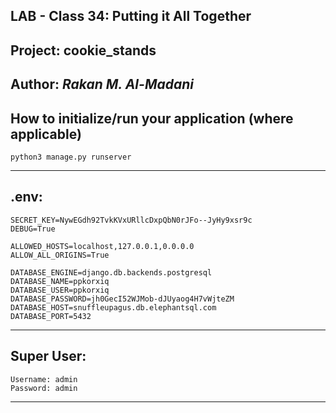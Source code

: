 ## LAB - Class 34: Putting it All Together

## Project: cookie_stands

## Author: ***Rakan M. Al-Madani***

## How to initialize/run your application (where applicable)
```
python3 manage.py runserver
```
---
## .env:
```
SECRET_KEY=NywEGdh92TvkKVxURllcDxpQbN0rJFo--JyHy9xsr9c
DEBUG=True

ALLOWED_HOSTS=localhost,127.0.0.1,0.0.0.0
ALLOW_ALL_ORIGINS=True

DATABASE_ENGINE=django.db.backends.postgresql
DATABASE_NAME=ppkorxiq
DATABASE_USER=ppkorxiq
DATABASE_PASSWORD=jh0GecI52WJMob-dJUyaog4H7vWjteZM
DATABASE_HOST=snuffleupagus.db.elephantsql.com
DATABASE_PORT=5432

```
---
## Super User:

```
Username: admin
Password: admin
```
---
